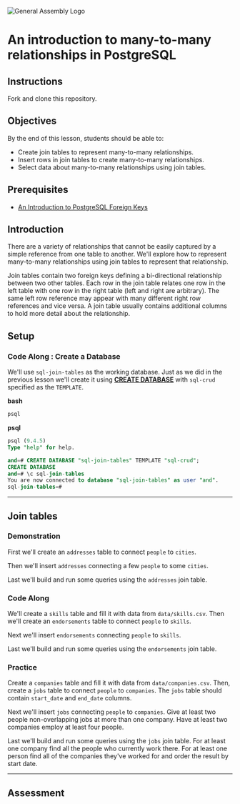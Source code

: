 ![General Assembly Logo](http://i.imgur.com/ke8USTq.png)

# An introduction to many-to-many relationships in PostgreSQL

## Instructions

Fork and clone this repository.

## Objectives

By the end of this lesson, students should be able to:

-   Create join tables to represent many-to-many relationships.
-   Insert rows in join tables to create many-to-many relationships.
-   Select data about many-to-many relationships using join tables.

## Prerequisites

-   [An Introduction to PostgreSQL Foreign Keys](https://github.com/ga-wdi-boston/sql-references-join)

## Introduction

There are a variety of relationships that cannot be easily captured
 by a simple reference from one table to another.
We'll explore how to represent many-to-many relationships using join tables
 to represent that relationship.

Join tables contain two foreign keys defining a bi-directional relationship
 between two other tables.
Each row in the join table relates one row in the left table
 with one row in the right table (left and right are arbitrary).
The same left row reference may appear with many different right row references
 and vice versa.
A join table usually contains additional columns to hold more detail
 about the relationship.

## Setup

### Code Along : Create a Database

We'll use `sql-join-tables` as the working database.
Just as we did in the previous lesson we'll create it using **[CREATE DATABASE](http://www.postgresql.org/docs/9.4/static/sql-createdatabase.html)**
with `sql-crud` specified as the `TEMPLATE`.

**bash**

```bash
psql
```

**psql**

```sql
psql (9.4.5)
Type "help" for help.

and=# CREATE DATABASE "sql-join-tables" TEMPLATE "sql-crud";
CREATE DATABASE
and=# \c sql-join-tables
You are now connected to database "sql-join-tables" as user "and".
sql-join-tables=#
```

---

## Join tables

### Demonstration

First we'll create an `addresses` table to connect `people` to `cities`.

Then we'll insert `addresses` connecting a few `people` to some `cities`.

Last we'll build and run some queries using the `addresses` join table.

### Code Along

We'll create a `skills` table and fill it with data from `data/skills.csv`.
Then we'll create an `endorsements` table to connect `people` to `skills`.

Next we'll insert `endorsements` connecting `people` to `skills`.

Last we'll build and run some queries using the `endorsements` join table.

### Practice

Create a `companies` table and fill it with data from `data/companies.csv`.
Then, create a `jobs` table to connect `people` to `companies`.
The `jobs` table should contain `start_date` and `end_date` columns.

Next we'll insert `jobs` connecting `people` to `companies`.
Give at least two people non-overlapping jobs at more than one company.
Have at least two companies employ at least four people.

Last we'll build and run some queries using the `jobs` join table.
For at least one company find all the people who currently work there.
For at least one person find all of the companies they've worked for
 and order the result by start date.

---

## Assessment
